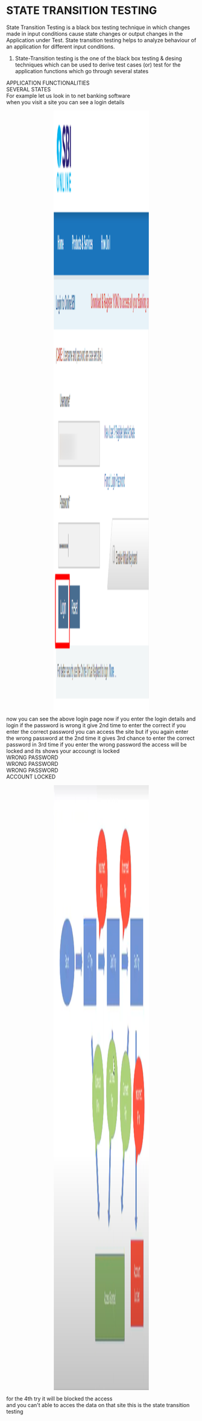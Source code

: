  <H1>STATE TRANSITION TESTING</H1>
<p>State Transition Testing is a black box testing technique in which changes made in input conditions cause state changes or output changes in the Application under Test. State transition testing helps to analyze behaviour of an application for different input conditions.</p>
 <ol> 
<li> State-Transition testing is the one of the black box testing & desing techniques which can be used to derive test cases (or) test for the application functions which go through several states 
    </li> 
</ol> 

   <pr> APPLICATION FUNCTIONALITIES <br>
    SEVERAL STATES <br>
    For example let us look in to net banking software <br>
    when you visit a site you can see a login details 
    </pr>
<body>
    <style>
        img{ 
          width:50%;
      }
      div{ display: flex;
      justify-content:center;
      align-image:center;
      height:10vh
      }
      </style>
</body>
    <div> 
        <img src="sbi.png"alt>
        </div>
        <pr> now you can see the above login page now if you enter the login details and login if the password is wrong it give 2nd time to enter the correct if you enter the correct password you can access the site but if you again enter the wrong password at the 2nd time it gives 3rd chance to enter the correct password in 3rd time if you enter the wrong password the access will be locked and its shows your accoungt is locked </pr>
    <br> 
    <pr> WRONG PASSWORD <br>
    WRONG PASSWORD <br>
    WRONG PASSWORD <br>
    ACCOUNT LOCKED </pr>
    <style>
    
  img{ 
    width:50%;
}
div{ display: flex;
justify-content:center;
align-image:center;
height: 40vh
}
</style> 
<div>
    <img src="state.png"alt>
</div>

<pr> for the 4th try it will be blocked the access <br>
    and you can't able to acces the data on that site this is the state transition testing  
</pr>
